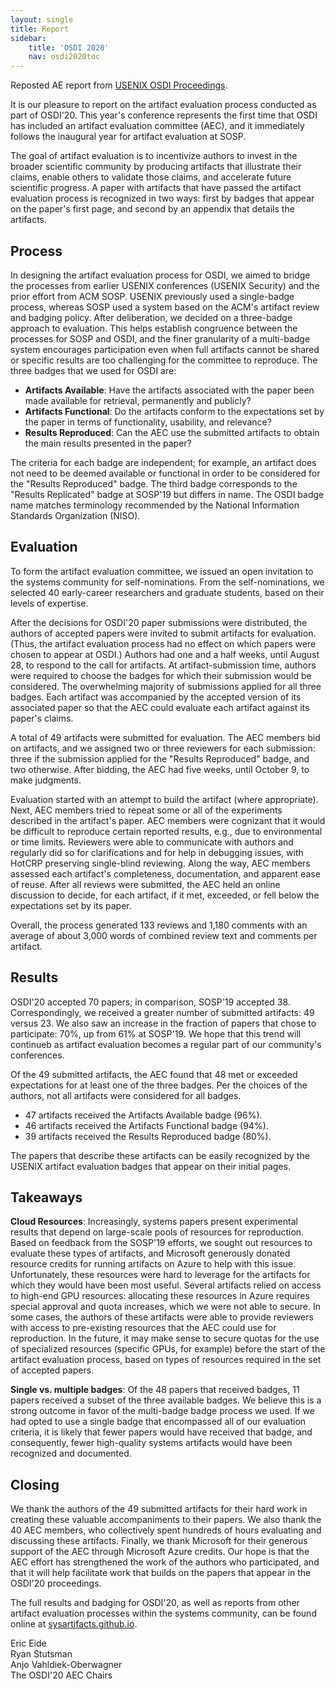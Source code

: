 ```yaml
---
layout: single
title: Report
sidebar:
    title: 'OSDI 2020'
    nav: osdi2020toc
---
```


Reposted AE report from [USENIX OSDI
Proceedings](https://www.usenix.org/conference/osdi20/call-for-artifacts).

It is our pleasure to report on the artifact evaluation process conducted as
part of OSDI'20. This year's conference represents the first time that OSDI has
included an artifact evaluation committee (AEC), and it immediately follows the
inaugural year for artifact evaluation at SOSP.

The goal of artifact evaluation is to incentivize authors to invest in the
broader scientific community by producing artifacts that illustrate their
claims, enable others to validate those claims, and accelerate future scientific
progress. A paper with artifacts that have passed the artifact evaluation
process is recognized in two ways: first by badges that appear on the paper's
first page, and second by an appendix that details the artifacts.

## Process

In designing the artifact evaluation process for OSDI, we aimed to bridge the
processes from earlier USENIX conferences (USENIX Security) and the prior effort
from ACM SOSP. USENIX previously used a single-badge process, whereas SOSP used
a system based on the ACM's artifact review and badging policy.  After
deliberation, we decided on a three-badge approach to evaluation. This helps
establish congruence between the processes for SOSP and OSDI, and the finer
granularity of a multi-badge system encourages participation even when full
artifacts cannot be shared or specific results are too challenging for the
committee to reproduce. The three badges that we used for OSDI are:

- **Artifacts Available**: Have the artifacts associated with
  the paper been made available for retrieval, permanently and publicly?
- **Artifacts Functional**: Do the artifacts conform to the
  expectations set by the paper in terms of functionality, usability, and
  relevance?
- **Results Reproduced**: Can the AEC use the submitted
  artifacts to obtain the main results presented in the paper?

The criteria for each badge are independent; for example, an artifact does not
need to be deemed available or functional in order to be considered for the
"Results Reproduced" badge.  The third badge corresponds to the "Results
Replicated" badge at SOSP'19 but differs in name.  The OSDI badge name matches
terminology recommended by the National Information Standards Organization
(NISO).

## Evaluation

To form the artifact evaluation committee, we issued an open invitation to the
systems community for self-nominations. From the self-nominations, we selected
40 early-career researchers and graduate students, based on their levels of
expertise.

After the decisions for OSDI'20 paper submissions were distributed, the authors
of accepted papers were invited to submit artifacts for evaluation. (Thus, the
artifact evaluation process had no effect on which papers were chosen to appear
at OSDI.) Authors had one and a half weeks, until August 28, to respond to the
call for artifacts. At artifact-submission time, authors were required to choose
the badges for which their submission would be considered. The overwhelming
majority of submissions applied for all three badges. Each artifact was
accompanied by the accepted version of its associated paper so that the AEC
could evaluate each artifact against its paper's claims.

A total of 49 artifacts were submitted for evaluation. The AEC members bid on
artifacts, and we assigned two or three reviewers for each submission: three if
the submission applied for the "Results Reproduced" badge, and two otherwise.
After bidding, the AEC had five weeks, until October 9, to make judgments.

Evaluation started with an attempt to build the artifact (where appropriate).
Next, AEC members tried to repeat some or all of the experiments described in
the artifact's paper. AEC members were cognizant that it would be difficult to
reproduce certain reported results, e.g., due to environmental or time limits.
Reviewers were able to communicate with authors and regularly did so for
clarifications and for help in debugging issues, with HotCRP preserving
single-blind reviewing. Along the way, AEC members assessed each artifact's
completeness, documentation, and apparent ease of reuse. After all reviews were
submitted, the AEC held an online discussion to decide, for each artifact, if it
met, exceeded, or fell below the expectations set by its paper.

Overall, the process generated 133 reviews and 1,180 comments with an average of
about 3,000 words of combined review text and comments per artifact.

## Results

OSDI'20 accepted 70 papers; in comparison, SOSP'19 accepted 38.
Correspondingly, we received a greater number of submitted artifacts: 49 versus 23.
We also saw an increase in the fraction of papers that chose to
participate: 70%, up from 61% at SOSP'19. We hope that this trend will continueb
as artifact evaluation becomes a regular part of our community's conferences.

Of the 49 submitted artifacts, the AEC found that 48 met or exceeded
expectations for at least one of the three badges. Per the choices of the
authors, not all artifacts were considered for all badges.

- 47 artifacts received the Artifacts Available badge (96%).
- 46 artifacts received the Artifacts Functional badge (94%).
- 39 artifacts received the Results Reproduced badge (80%).

The papers that describe these artifacts can be easily recognized by the
USENIX artifact evaluation badges that appear on their initial pages.

## Takeaways

**Cloud Resources**: Increasingly, systems papers present experimental results
that depend on large-scale pools of resources for reproduction. Based on
feedback from the SOSP'19 efforts, we sought out resources to evaluate these
types of artifacts, and Microsoft generously donated resource credits for
running artifacts on Azure to help with this issue. Unfortunately, these
resources were hard to leverage for the artifacts for which they would have been
most useful. Several artifacts relied on access to high-end GPU resources:
allocating these resources in Azure requires special approval and quota
increases, which we were not able to secure. In some cases, the authors of these
artifacts were able to provide reviewers with access to pre-existing resources
that the AEC could use for reproduction. In the future, it may make sense to
secure quotas for the use of specialized resources (specific GPUs, for example)
before the start of the artifact evaluation process, based on types of resources
required in the set of accepted papers.

**Single vs. multiple badges**: Of the 48 papers that received badges, 11 papers
received a subset of the three available badges. We believe this is a strong
outcome in favor of the multi-badge badge process we used.  If we had opted to
use a single badge that encompassed all of our evaluation criteria, it is likely
that fewer papers would have received that badge, and consequently, fewer
high-quality systems artifacts would have been recognized and documented.

## Closing

We thank the authors of the 49 submitted artifacts for their hard work in
creating these valuable accompaniments to their papers.  We also thank the 40
AEC members, who collectively spent hundreds of hours evaluating and discussing
these artifacts. Finally, we thank Microsoft for their generous support of the
AEC through Microsoft Azure credits.  Our hope is that the AEC effort has
strengthened the work of the authors who participated, and that it will help
facilitate work that builds on the papers that appear in the OSDI'20
proceedings.

The full results and badging for OSDI'20, as well as reports from other
artifact evaluation processes within the systems community, can be found online
at [sysartifacts.github.io](https://sysartifacts.github.io).

Eric Eide<br>
Ryan Stutsman<br>
Anjo Vahldiek-Oberwagner<br>
The OSDI'20 AEC Chairs<br>